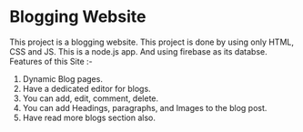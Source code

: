 
# Blogging Website  

This project is a  blogging website. This project is done by using only HTML, CSS and JS. This is a node.js app. And using firebase as its databse. Features of this Site :-

1. Dynamic Blog pages.
2. Have a dedicated editor for blogs.
3. You can add, edit, comment, delete.
4. You can add Headings, paragraphs, and Images to the blog post. 
5. Have read more blogs section also.

